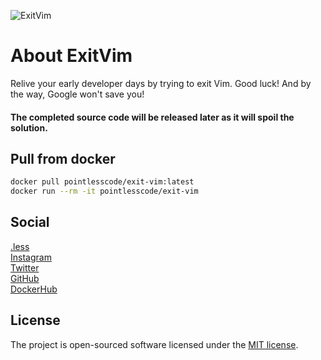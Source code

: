 ![ExitVim](https://github.com/pointless-code/exit-vim/assets/18129171/a2a632d6-cacb-44e7-ab13-0112bce53036)

# About ExitVim

Relive your early developer days by trying to exit Vim. Good luck! And by the way, Google won't save you!

#### The completed source code will be released later as it will spoil the solution.

## Pull from docker

```bash
docker pull pointlesscode/exit-vim:latest
docker run --rm -it pointlesscode/exit-vim
```

## Social

<a href="https://pointlesscode.dev/">.less</a><br>
<a href="https://www.instagram.com/pointlesscode">Instagram</a><br>
<a href="https://x.com/pointlessCodes">Twitter</a><br>
<a href="https://github.com/pointless-code">GitHub</a><br>
<a href="https://hub.docker.com/u/pointlesscode">DockerHub</a>

## License

The project is open-sourced software licensed under the [MIT license](https://opensource.org/licenses/MIT).
